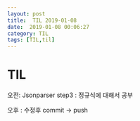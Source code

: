 ```yaml
---
layout: post
title:  TIL 2019-01-08
date:  2019-01-08 00:06:27
category: TIL
tags: [TIL,til]
---
```


# TIL

오전:  Jsonparser step3 : 정규식에 대해서 공부

오후 : 수정후 commit -> push

